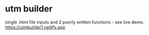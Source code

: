 # utm builder 

single .html file inputs and 2 poorly written functions - see live demo. https://utmbuilder1.netlify.app
